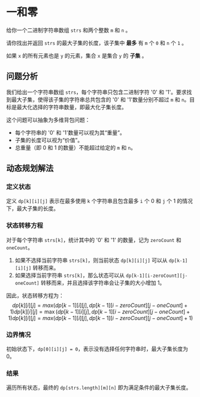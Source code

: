 # 一和零

给你一个二进制字符串数组 `strs` 和两个整数 `m` 和 `n` 。

请你找出并返回 `strs` 的最大子集的长度，该子集中 **最多** 有 `m` 个 `0` 和 `n` 个 `1` 。

如果 `x` 的所有元素也是 `y` 的元素，集合 `x` 是集合 `y` 的 **子集** 。

## 问题分析

我们给出一个字符串数组 `strs`，每个字符串只包含二进制字符 '0' 和 '1'。要求找到最大子集，使得该子集的字符串总共包含的 '0' 和 '1'数量分别不超过 `m` 和 `n`。目标是最大化选择的字符串数量，即最大化子集长度。

这个问题可以抽象为多维背包问题：

- 每个字符串的 '0' 和 '1'数量可以视为其“重量”。
- 子集的长度可以视为“价值”。
- 总重量（即 0 和 1 的数量）不能超过给定的 `m` 和 `n`。


## 动态规划解法

### **定义状态**

定义 `dp[k][i][j]` 表示在最多使用 `k` 个字符串且包含最多 `i` 个 0 和 `j` 个 1 的情况下，最大子集的长度。

### **状态转移方程**

对于每个字符串 `strs[k]`，统计其中的 '0' 和 '1' 的数量，记为 `zeroCount` 和 `oneCount`。

1. 如果不选择当前字符串 `strs[k]`，则当前状态 `dp[k][i][j]` 可以从 `dp[k-1][i][j]` 转移而来。
2. 如果选择当前字符串 `strs[k]`，那么状态可以从 `dp[k-1][i-zeroCount][j-oneCount]` 转移而来，并且选择该字符串会让子集的大小增加 1。

因此，状态转移方程为：
$$
dp[k][i][j]=max⁡(dp[k−1][i][j],dp[k−1][i−zeroCount][j−oneCount]+1)dp[k][i][j] = \max(dp[k-1][i][j], dp[k-1][i-zeroCount][j-oneCount] + 1)dp[k][i][j]=max(dp[k−1][i][j],dp[k−1][i−zeroCount][j−oneCount]+1)
$$


### **边界情况**

初始状态下，`dp[0][i][j] = 0`，表示没有选择任何字符串时，最大子集长度为 0。

### **结果**

遍历所有状态，最终的 `dp[strs.length][m][n]` 即为满足条件的最大子集长度。
